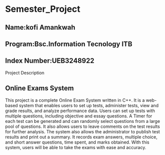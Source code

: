 # Semester_Project
## Name:kofi Amankwah
## Program:Bsc.Information Tecnology ITB
## Index Number:UEB3248922
Project Description
## Online Exams System
This project is a complete Online Exam System written in C++. It is a web-based 
system that enables users to set up tests, administer tests, view and grade 
results, and analyze performance data. Users can set up tests with multiple 
questions, including objective and essay questions. A Timer for each test can be 
generated and can randomly select questions from a large pool of questions. It 
also allows users to leave comments on the test results for further analysis. The 
system also allows the administrator to publish test results and print out a 
summary. It records exam answers, multiple choice, and short answer questions, 
time spent, and marks obtained. With this system, users will be able to take the 
exams with ease and accuracy.
